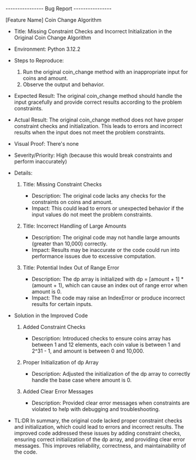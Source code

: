 ---------------- Bug Report ----------------

[Feature Name] Coin Change Algorithm

- Title:
   Missing Constraint Checks and Incorrect Initialization in the Original Coin Change Algorithm

- Environment:
   Python 3.12.2

- Steps to Reproduce:
   1. Run the original coin_change method with an inappropriate input for coins and amount.
   2. Observe the output and behavior.

- Expected Result:
   The original coin_change method should handle the input gracefully and provide correct results according to the problem constraints.

- Actual Result:
   The original coin_change method does not have proper constraint checks and initialization. This leads to errors and incorrect results when the input does not meet the problem constraints.

- Visual Proof:
   There's none

- Severity/Priority:
   High
   (because this would break constraints and perform inaccurately)

- Details:

   1. Title: Missing Constraint Checks
      - Description: The original code lacks any checks for the constraints on coins and amount.
      - Impact: This could lead to errors or unexpected behavior if the input values do not meet the problem constraints.

   2. Title: Incorrect Handling of Large Amounts
      - Description: The original code may not handle large amounts (greater than 10,000) correctly.
      - Impact: Results may be inaccurate or the code could run into performance issues due to excessive computation.

   3. Title: Potential Index Out of Range Error
      - Description: The dp array is initialized with dp = [amount + 1] * (amount + 1), which can cause an index out of range error when amount is 0.
      - Impact: The code may raise an IndexError or produce incorrect results for certain inputs.

- Solution in the Improved Code

   1. Added Constraint Checks
      - Description: Introduced checks to ensure coins array has between 1 and 12 elements, each coin value is between 1 and 2^31 - 1, and amount is between 0 and 10,000.

   2. Proper Initialization of dp Array
      - Description: Adjusted the initialization of the dp array to correctly handle the base case where amount is 0.

   3. Added Clear Error Messages
      - Description: Provided clear error messages when constraints are violated to help with debugging and troubleshooting.


- TL:DR
   In summary, the original code lacked proper constraint checks and initialization, which could lead to errors and incorrect results. 
   The improved code addressed these issues by adding constraint checks, ensuring correct initialization of the dp array, and providing clear error messages. 
   This improves reliability, correctness, and maintainability of the code.
